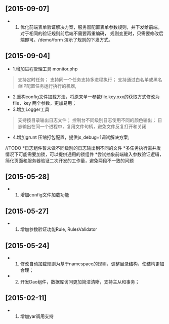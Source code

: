 ## [2015-09-07]
* 1. 优化前端表单验证解决方案，服务器配置表单参数规则，并下发给前端。对于相同的验证规则前后端不需要再重编码，
   规则变更时，只需要修改后端即可。/demo/form 演示了规则的下发方式。

## [2015-09-04]
* 1.增加进程管理工具 monitor.php 
> 支持定时任务；
> 支持同一个任务支持多进程执行；
> 支持通过白名单或黑名单IP配置任务运行执行的机器, 
    
    
* 2.重构config文件加载方法，将原来单一参数file.key.xxx的获取方式修改为file，key 两个参数，更加易用；
* 3.增加Logger工具
> 支持按目录输出日志文件；
> 控制台不同级别日志使用不同的颜色输出；
> 日志输出在同一个进程中，复用文件句柄，避免文件反复打开和关闭

* 4.增加grunt 压缩打包配置，提供js_debug=1调试解决方案;
     
//TODO 
    *日志组件暂未做不同级别的日志输出到不同的文件
    *多任务执行需并发情况下可能需要加锁，可以提供通用的锁组件
    *尝试抽象前端输入参数验证逻辑，简化页面和服务器验证二次开发的工作量，避免两段不一致的问题
    
## [2015-05-28]
* 1. 增加config文件加载功能

## [2015-05-27]
* 1. 增加参数验证功能Rule, RulesValidator


## [2015-05-24]
* 1. 修改自动加载规则为基于namespace的规则，调整目录结构，使结构更加合理；
* 2. 开发Dao组件，数据库访问更加简洁清晰，支持主从和事务；

## [2015-02-11]
* 1. 增加yar调用支持